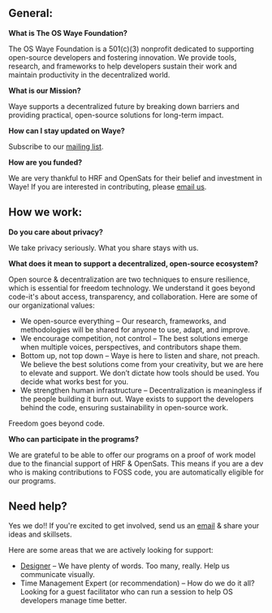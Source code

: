 ## General:

**What is The OS Waye Foundation?**

The OS Waye Foundation is a 501(c)(3) nonprofit dedicated to supporting open-source developers and fostering innovation. We provide tools, research, and frameworks to help developers sustain their work and maintain productivity in the decentralized world.

**What is our Mission?**

Waye supports a decentralized future by breaking down barriers and providing practical, open-source solutions for long-term impact.

**How can I stay updated on Waye?**

Subscribe to our [mailing list](https://www.waye.dev/subscribe). 

**How are you funded?**

We are very thankful to HRF and OpenSats for their belief and investment in Waye! If you are interested in contributing, please [email us](hello@waye.dev). 

## How we work:
**Do you care about privacy?**

We take privacy seriously. What you share stays with us.

**What does it mean to support a decentralized, open-source ecosystem?**

Open source & decentralization are two techniques to ensure resilience, which is essential for freedom technology. We understand it goes beyond code-it's about access, transparency, and collaboration. Here are some of our organizational values:
- We open-source everything – Our research, frameworks, and methodologies will be shared for anyone to use, adapt, and improve. 
- We encourage competition, not control – The best solutions emerge when multiple voices, perspectives, and contributors shape them.
- Bottom up, not top down – Waye is here to listen and share, not preach. We believe the best solutions come from your creativity, but we are here to elevate and support. We don’t dictate how tools should be used. You decide what works best for you.
- We strengthen human infrastructure – Decentralization is meaningless if the people building it burn out. Waye exists to support the developers behind the code, ensuring sustainability in open-source work.

Freedom goes beyond code. 

**Who can participate in the programs?**

We are grateful to be able to offer our programs on a proof of work model due to the financial support of HRF & OpenSats. This means if you are a dev who is making contributions to FOSS code, you are automatically eligible for our programs. 

## Need help?

Yes we do!! If you're excited to get involved, send us an [email](hello@waye.dev) & share your ideas and skillsets. 

Here are some areas that we are actively looking for support: 
- [Designer](https://github.com/waye-dev/waye/blob/main/doc/DESIGNER-WANTED.md) – We have plenty of words. Too many, really. Help us communicate visually.
- Time Management Expert (or recommendation) – How do we do it all? Looking for a guest facilitator who can run a session to help OS developers manage time better.

